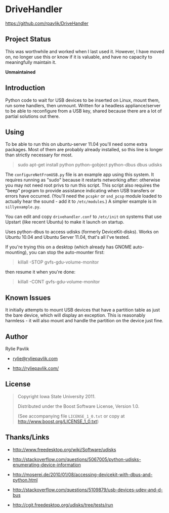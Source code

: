 DriveHandler
============

<https://github.com/rpavlik/DriveHandler>

Project Status
--------------

This was worthwhile and worked when I last used it.
However, I have moved on, no longer use this or know if it is valuable,
and have no capacity to meaningfully maintain it.

**Unmaintained**

Introduction
------------

Python code to wait for USB devices to be inserted on Linux, mount them,
run some handlers, then unmount. Written for a headless appliance/server
to be able to reconfigure from a USB key, shared because there are a lot
of partial solutions out there.

Using
-----

To be able to run this on ubuntu-server 11.04 you'll need some extra
packages. Most of them are probably already installed, so this line is
longer than strictly necessary for most.

> sudo apt-get install python python-gobject python-dbus dbus udisks

The `configureNetFromUSB.py` file is an example app using this system.
It requires running as "sudo" because it restarts networking after:
otherwise you may not need root privs to run this script. This script
also requires the "beep" program to provide assistance indicating when
USB transfers or errors have occurred. (You'll need the `pcspkr` or
`snd_pcsp` module loaded to actually hear the sound - add it to
`/etc/modules`.) A simpler example is in `sillyexample.py`.

You can edit and copy `drivehandler.conf` to `/etc/init` on systems that
use Upstart (like recent Ubuntu) to make it launch on startup.

Uses python-dbus to access udisks (formerly DeviceKit-disks). Works on
Ubuntu 10.04 and Ubuntu Server 11.04, that's all I've tested.

If you're trying this on a desktop (which already has GNOME
auto-mounting), you can stop the auto-mounter first:

> killall -STOP gvfs-gdu-volume-monitor

then resume it when you're done:

> killall -CONT gvfs-gdu-volume-monitor

Known Issues
------------
It initially attempts to mount USB devices that have a partition table
as just the bare device, which will display an exception. This is
reasonably harmless - it will also mount and handle the partition on the
device just fine.

Author
------
Rylie Pavlik

 - <rylie@ryliepavlik.com>

 - <http://ryliepavlik.com/>

License
-------
> Copyright Iowa State University 2011.
>
> Distributed under the Boost Software License, Version 1.0.
>
> (See accompanying file `LICENSE_1_0.txt` or copy at
> <http://www.boost.org/LICENSE_1_0.txt>)

Thanks/Links
------------

- <http://www.freedesktop.org/wiki/Software/udisks>

- <http://stackoverflow.com/questions/5067005/python-udisks-enumerating-device-information>

- <http://moserei.de/2010/01/08/accessing-devicekit-with-dbus-and-python.html>

- <http://stackoverflow.com/questions/5109879/usb-devices-udev-and-d-bus>

- <http://cgit.freedesktop.org/udisks/tree/tests/run>
